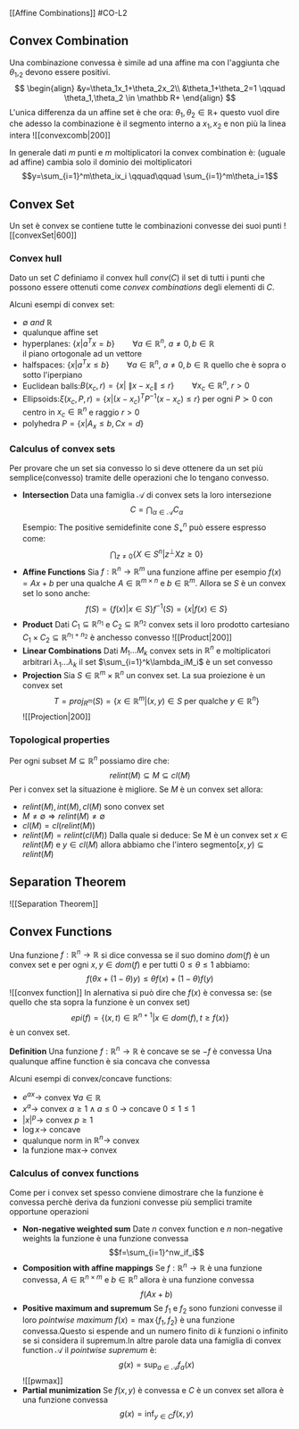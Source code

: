 [[Affine Combinations]] #CO-L2 
## Convex Combination
Una combinazione convessa è simile ad una affine ma con l'aggiunta che $\theta_1,_2$ devono essere positivi. 
$$
\begin{align}
&y=\theta_1x_1+\theta_2x_2\\
&\theta_1+\theta_2=1 \qquad \theta_1,\theta_2 \in \mathbb R+
\end{align}
$$
L'unica differenza da un affine set è che ora: $\theta_1,\theta_2\in \mathbb{R}+$  questo vuol dire che adesso la combinazione è il segmento interno a $x_1,x_2$ e non più la linea intera
![[convexcomb|200]]

In generale dati $m$ punti e $m$ moltiplicatori la convex combination è:
	(uguale ad affine) cambia solo il dominio dei moltiplicatori
$$y=\sum_{i=1}^m\theta_ix_i  \qquad\qquad  \sum_{i=1}^m\theta_i=1$$
## Convex Set 
Un set è convex se contiene tutte le combinazioni convesse dei suoi punti
![[convexSet|600]]

### Convex hull
Dato un set $C$ definiamo il convex hull $conv(C)$ il set di tutti i punti che possono essere ottenuti come *convex combinations* degli elementi di $C$.


Alcuni esempi di convex set:
- $\emptyset\ and\ \mathbb R$
- qualunque affine set
- hyperplanes: $\{x|a^T x=b\}\qquad \forall a\in\mathbb R^n,\ a\neq0,b\in\mathbb R$  
	il piano ortogonale ad un vettore
- halfspaces: $\{x|a^T x\leq b\}\qquad \forall a\in\mathbb R^n,\ a\neq0,b\in\mathbb R$ 
	quello che è sopra o sotto l'iperpiano
- Euclidean balls:$B(x_c,r)=\{x|\ \lVert{x-x_c}\rVert\leq r\} \qquad \forall x_c\in\mathbb R^n,\  r>0$ 
- Ellipsoids:$\xi(x_c, P,r)=\{x| (x-x_c)^T P^{-1}(x-x_c)\leq r\}$
	per ogni $P\succ 0$ con centro in $x_c\in \mathbb{R}^n$ e raggio $r>0$ 
- polyhedra $P=\{x| A_x\leq b,Cx=d\}$


### Calculus of convex sets
Per provare che un set sia convesso lo si deve ottenere da un set più semplice(convesso) tramite delle operazioni che lo tengano convesso.
- **Intersection** Data una famiglia $\mathcal A$ di convex sets la loro intersezione$$C=\bigcap_{\alpha\in\mathcal A} C_\alpha$$
	Esempio: The positive semidefinite cone $S_+^n$ può essere espresso come:
	$$
	\bigcap_{z\neq0}\{X\in S^n|z^\perp Xz\geq 0\}
	$$
- **Affine Functions** Sia $f:\mathbb R^n\rightarrow\mathbb R^m$ una funzione affine per esempio $f(x)=Ax+b$  per una qualche $A\in\mathbb{R}^{m\times n}$ e $b\in\mathbb R^m$. Allora se $S$ è un convex set lo sono anche:$$f(S)=\{f(x)|x\in S\}f^{-1}(S)=\{x|f(x)\in S\}$$
- **Product** Dati $C_1\subseteq \mathbb R^{n_1}$ e $C_2\subseteq \mathbb R^{n_2}$ convex sets il loro prodotto cartesiano $C_1 \times C_2\subseteq\mathbb R^{n_1+n_2}$ è anchesso convesso
	![[Product|200]]
- **Linear Combinations** Dati $M_1\dots M_k$ convex sets in $\mathbb R^n$ e moltiplicatori arbitrari $\lambda_1\dots\lambda_k$ il set $\sum_{i=1}^k\lambda_iM_i$ è un set convesso
- **Projection** Sia $S\in\mathbb R^m\times\mathbb R^n$ un convex set. La sua proiezione è un convex set$$T=proj_{R^m}(S)=\{x\in \mathbb R^m|(x,y)\in S \text{ per qualche } y\in \mathbb R^n\}$$
	![[Projection|200]]
### Topological properties
Per ogni  subset $M\subseteq \mathbb R^n$ possiamo dire che:
$$relint(M)\subseteq M\subseteq cl(M)$$
Per i convex set la situazione è migliore. Se $M$ è un convex set allora:
- $relint(M),int(M),cl(M)$ sono convex set
- $M\neq\emptyset\Rightarrow relint(M)\neq\emptyset$
- $cl(M)=cl(relint(M))$
- $relint(M)=relint(cl(M))$
Dalla quale si deduce:
Se M è un convex set $x\in relint(M)$ e $y\in cl(M)$ allora abbiamo che l'intero segmento$[x,y)\subseteq relint(M)$ 

## Separation Theorem
![[Separation Theorem]]
## Convex Functions
Una funzione $f:\mathbb R^n \rightarrow\mathbb R$ si dice convessa se il suo domino $dom(f)$ è un convex set e per ogni $x,y\in dom(f)$ e per tutti $0\leq \theta\leq 1$ abbiamo:
$$
f(\theta x+(1-\theta)y)\leq\theta f(x)+(1-\theta)f(y)
$$
![[convex function]]
In alernativa si può dire che $f(x)$ è convessa se:
(se quello che sta sopra la funzione è un convex set)
$$
epi(f)=\{(x,t)\in\mathbb{R}^{n+1}|x\in dom(f), t\geq f(x)\}
$$
è un convex set.

**Definition** Una funzione $f:\mathbb R^n \rightarrow\mathbb R$ è concave se se $-f$ è convessa
Una qualunque affine function è sia concava che convessa


Alcuni esempi di convex/concave functions:
-  $e^{ax}\rightarrow$ convex $\forall a\in \mathbb R$
-  $x^{a}\rightarrow$ convex $a\geq 1 \wedge a\leq 0$              $\rightarrow$ concave $0\leq 1\leq 1$
-  $|x|^p\rightarrow$ convex $p\geq 1$ 
-  $\log x\rightarrow$ concave 
-  qualunque norm in $\mathbb R^n\rightarrow$ convex
-  la funzione max$\rightarrow$ convex

### Calculus of convex functions
Come per i convex set spesso conviene dimostrare che la funzione è convessa perchè deriva da funzioni convesse più semplici tramite opportune operazioni

- **Non-negative weighted sum** Date $n$ convex function e $n$ non-negative weights la funzione  è una funzione convessa $$f=\sum_{i=1}^nw_if_i$$
- **Composition with affine mappings** Se $f:\mathbb R^n \rightarrow\mathbb R$ è una funzione convessa, $A\in \mathbb R^{n\times m}$ e $b\in\mathbb R^n$ allora è una funzione convessa
$$
f(Ax+b)
$$
- **Positive maximum and supremum** Se $f_1$ e $f_2$ sono funzioni convesse il loro *pointwise maximum* $f(x)=\max\{f_1,f_2\}$ è una funzione convessa.Questo si espende and un numero finito di $k$ funzioni o infinito se si considera il supremum.In altre parole data una famiglia di convex function $\mathcal A$  il *pointwise supremum* è:$$g(x)=\sup_{a\in\mathcal A}f_a(x)$$
	![[pwmax]]
- **Partial munimization** Se $f(x,y)$ è convessa e $C$ è un convex set allora è una funzione convessa $$g(x)=\inf_{y\in C}f(x,y)$$
